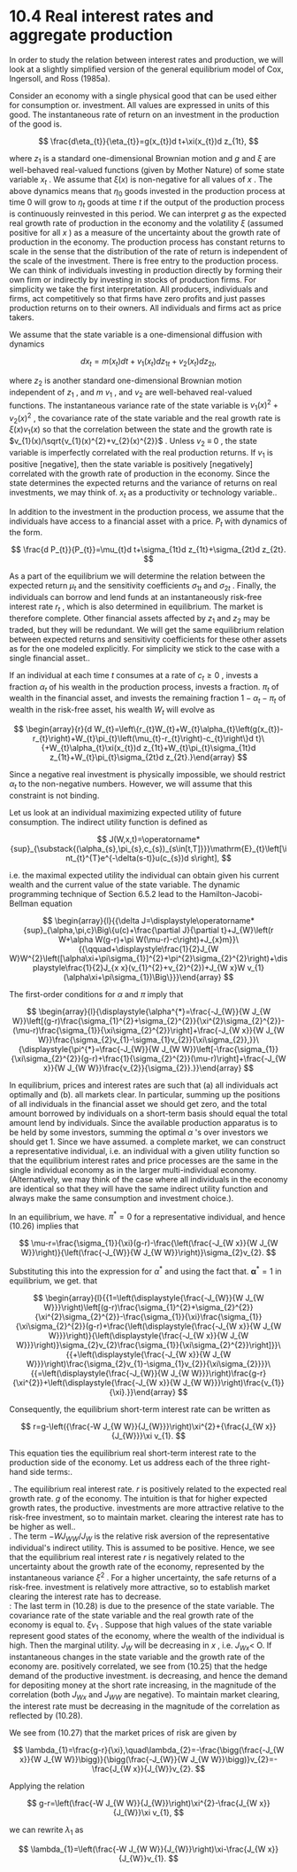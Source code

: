 # 10.4 Real interest rates and aggregate production  

In order to study the relation between interest rates and production, we will look at a slightly simplified version of the general equilibrium model of Cox, Ingersoll, and Ross (1985a).  

Consider an economy with a single physical good that can be used either for consumption or. investment. All values are expressed in units of this good. The instantaneous rate of return on an investment in the production of the good is.  

$$
\frac{d\eta_{t}}{\eta_{t}}=g(x_{t})d t+\xi(x_{t})d z_{1t},
$$  

where $z_{1}$ is a standard one-dimensional Brownian motion and $g$ and $\xi$ are well-behaved real-valued functions (given by Mother Nature) of some state variable $x_{t}$ . We assume that $\xi(x)$ is non-negative for all values of $x$ . The above dynamics means that $\eta_{0}$ goods invested in the production process at time 0 will grow to $\eta_{t}$ goods at time $t$ if the output of the production process is continuously reinvested in this period. We can interpret $g$ as the expected real growth rate of production in the economy and the volatility $\xi$ (assumed positive for all $x$ ) as a measure of the uncertainty about the growth rate of production in the economy. The production process has constant returns to scale in the sense that the distribution of the rate of return is independent of the scale of the investment. There is free entry to the production process. We can think of individuals investing in production directly by forming their own firm or indirectly by investing in stocks of production firms. For simplicity we take the first interpretation. All producers, individuals and firms, act competitively so that firms have zero profits and just passes production returns on to their owners. All individuals and firms act as price takers.  

We assume that the state variable is a one-dimensional diffusion with dynamics  

$$
d x_{t}=m(x_{t})d t+v_{1}(x_{t})d z_{1t}+v_{2}(x_{t})d z_{2t},
$$  

where $z_{2}$ is another standard one-dimensional Brownian motion independent of $z_{1}$ , and $m$ $v_{1}$ , and $v_{2}$ are well-behaved real-valued functions. The instantaneous variance rate of the state variable is $v_{1}(x)^{2}+v_{2}(x)^{2}$ , the covariance rate of the state variable and the real growth rate is $\xi(x)v_{1}(x)$ so that the correlation between the state and the growth rate is $v_{1}(x)/\sqrt{v_{1}(x)^{2}+v_{2}(x)^{2}}$ . Unless $v_{2}~\equiv~0$ , the state variable is imperfectly correlated with the real production returns. If $v_{1}$ is positive [negative], then the state variable is positively [negatively] correlated with the growth rate of production in the economy. Since the state determines the expected returns and the variance of returns on real investments, we may think of. $x_{t}$ as a productivity or technology variable..  

In addition to the investment in the production process, we assume that the individuals have access to a financial asset with a price. $P_{t}$ with dynamics of the form.  

$$
\frac{d P_{t}}{P_{t}}=\mu_{t}d t+\sigma_{1t}d z_{1t}+\sigma_{2t}d z_{2t}.
$$  

As a part of the equilibrium we will determine the relation between the expected return $\mu_{t}$ and the sensitivity coefficients $\sigma_{1t}$ and $\sigma_{2t}$ . Finally, the individuals can borrow and lend funds at an instantaneously risk-free interest rate $r_{t}$ , which is also determined in equilibrium. The market is therefore complete. Other financial assets affected by $z_{1}$ and $z_{2}$ may be traded, but they will be redundant. We will get the same equilibrium relation between expected returns and sensitivity coefficients for these other assets as for the one modeled explicitly. For simplicity we stick to the case with a single financial asset..  

If an individual at each time $t$ consumes at a rate of $c_{t}\geq0$ , invests a fraction $\alpha_{t}$ of his wealth in the production process, invests a fraction. $\pi_{t}$ of wealth in the financial asset, and invests the remaining fraction $1-\alpha_{t}-\pi_{t}$ of wealth in the risk-free asset, his wealth $W_{t}$ will evolve as  

$$
\begin{array}{r}{d W_{t}=\left\{r_{t}W_{t}+W_{t}\alpha_{t}\left(g(x_{t})-r_{t}\right)+W_{t}\pi_{t}\left(\mu_{t}-r_{t}\right)-c_{t}\right\}d t}\ {+W_{t}\alpha_{t}\xi(x_{t})d z_{1t}+W_{t}\pi_{t}\sigma_{1t}d z_{1t}+W_{t}\pi_{t}\sigma_{2t}d z_{2t}.}\end{array}
$$  

Since a negative real investment is physically impossible, we should restrict $\alpha_{t}$ to the non-negative numbers. However, we will assume that this constraint is not binding.  

Let us look at an individual maximizing expected utility of future consumption. The indirect utility function is defined as  

$$
J(W,x,t)=\operatorname*{sup}_{\substack{(\alpha_{s},\pi_{s},c_{s})_{s\in[t,T]}}}\mathrm{E}_{t}\left[\int_{t}^{T}e^{-\delta(s-t)}u(c_{s})d s\right],
$$  

i.e. the maximal expected utility the individual can obtain given his current wealth and the current value of the state variable. The dynamic programming technique of Section 6.5.2 lead to the Hamilton-Jacobi-Bellman equation  

$$
\begin{array}{l}{{\delta J=\displaystyle\operatorname*{sup}_{\alpha,\pi,c}\Big\{u(c)+\frac{\partial J}{\partial t}+J_{W}\left(r W+\alpha W(g-r)+\pi W(\mu-r)-c\right)+J_{x}m}}\ {{\qquad+\displaystyle\frac{1}{2}J_{W W}W^{2}\left([\alpha\xi+\pi\sigma_{1}]^{2}+\pi^{2}\sigma_{2}^{2}\right)+\displaystyle\frac{1}{2}J_{x x}(v_{1}^{2}+v_{2}^{2})+J_{W x}W v_{1}(\alpha\xi+\pi\sigma_{1})\Big\}}}\end{array}
$$  

The first-order conditions for $\alpha$ and $\pi$ imply that  

$$
\begin{array}{l}{\displaystyle{\alpha^{*}=\frac{-J_{W}}{W J_{W W}}\left[(g-r)\frac{\sigma_{1}^{2}+\sigma_{2}^{2}}{\xi^{2}\sigma_{2}^{2}}-(\mu-r)\frac{\sigma_{1}}{\xi\sigma_{2}^{2}}\right]+\frac{-J_{W x}}{W J_{W W}}\frac{\sigma_{2}v_{1}-\sigma_{1}v_{2}}{\xi\sigma_{2}},}}\ {\displaystyle{\pi^{*}=\frac{-J_{W}}{W J_{W W}}\left[-\frac{\sigma_{1}}{\xi\sigma_{2}^{2}}(g-r)+\frac{1}{\sigma_{2}^{2}}(\mu-r)\right]+\frac{-J_{W x}}{W J_{W W}}\frac{v_{2}}{\sigma_{2}}.}}\end{array}
$$  

In equilibrium, prices and interest rates are such that (a) all individuals act optimally and (b). all markets clear. In particular, summing up the positions of all individuals in the financial asset we should get zero, and the total amount borrowed by individuals on a short-term basis should equal the total amount lend by individuals. Since the available production apparatus is to be held by some investors, summing the optimal $\alpha$ 's over investors we should get 1. Since we have assumed. a complete market, we can construct a representative individual, i.e. an individual with a given utility function so that the equilibrium interest rates and price processes are the same in the single individual economy as in the larger multi-individual economy. (Alternatively, we may think of the case where all individuals in the economy are identical so that they will have the same indirect utility function and always make the same consumption and investment choice.).  

In an equilibrium, we have. $\pi^{*}=0$ for a representative individual, and hence (10.26) implies that  

$$
\mu-r=\frac{\sigma_{1}}{\xi}(g-r)-\frac{\left(\frac{-J_{W x}}{W J_{W W}}\right)}{\left(\frac{-J_{W}}{W J_{W W}}\right)}\sigma_{2}v_{2}.
$$  

Substituting this into the expression for $\alpha^{*}$ and using the fact that. ${\boldsymbol{\alpha}}^{*}=1$ in equilibrium, we get. that  

$$
\begin{array}{l}{{1=\left(\displaystyle{\frac{-J_{W}}{W J_{W W}}}\right)\left[(g-r)\frac{\sigma_{1}^{2}+\sigma_{2}^{2}}{\xi^{2}\sigma_{2}^{2}}-\frac{\sigma_{1}}{\xi}\frac{\sigma_{1}}{\xi\sigma_{2}^{2}}(g-r)+\frac{\left(\displaystyle{\frac{-J_{W x}}{W J_{W W}}}\right)}{\left(\displaystyle{\frac{-J_{W x}}{W J_{W W}}}\right)}\sigma_{2}v_{2}\frac{\sigma_{1}}{\xi\sigma_{2}^{2}}\right]}}\ {{+\left(\displaystyle{\frac{-J_{W x}}{W J_{W W}}}\right)\frac{\sigma_{2}v_{1}-\sigma_{1}v_{2}}{\xi\sigma_{2}}}}\ {{=\left(\displaystyle{\frac{-J_{W}}{W J_{W W}}}\right)\frac{g-r}{\xi^{2}}+\left(\displaystyle{\frac{-J_{W x}}{W J_{W W}}}\right)\frac{v_{1}}{\xi}.}}\end{array}
$$  

Consequently, the equilibrium short-term interest rate can be written as  

$$
r=g-\left({\frac{-W J_{W W}}{J_{W}}}\right)\xi^{2}+{\frac{J_{W x}}{J_{W}}}\xi v_{1}.
$$  

This equation ties the equilibrium real short-term interest rate to the production side of the economy. Let us address each of the three right-hand side terms:.  

. The equilibrium real interest rate. $r$ is positively related to the expected real growth rate. $g$ of the economy. The intuition is that for higher expected growth rates, the productive. investments are more attractive relative to the risk-free investment, so to maintain market. clearing the interest rate has to be higher as well..   
. The term $-W J_{W W}/J_{W}$ is the relative risk aversion of the representative individual's indirect utility. This is assumed to be positive. Hence, we see that the equilibrium real interest rate $r$ is negatively related to the uncertainty about the growth rate of the economy, represented by the instantaneous variance $\xi^{2}$ . For a higher uncertainty, the safe returns of a risk-free. investment is relatively more attractive, so to establish market clearing the interest rate has to decrease.   
: The last term in (10.28) is due to the presence of the state variable. The covariance rate of the state variable and the real growth rate of the economy is equal to. $\xi v_{1}$ . Suppose that high values of the state variable represent good states of the economy, where the wealth of the individual is high. Then the marginal utility. $J_{W}$ will be decreasing in $x$ , i.e. $J_{W x}<$ O. If instantaneous changes in the state variable and the growth rate of the economy are. positively correlated, we see from (10.25) that the hedge demand of the productive investment. is decreasing, and hence the demand for depositing money at the short rate increasing, in the magnitude of the correlation (both $J_{W x}$ and $J_{W W}$ are negative). To maintain market clearing, the interest rate must be decreasing in the magnitude of the correlation as reflected by (10.28).  

We see from (10.27) that the market prices of risk are given by  

$$
\lambda_{1}=\frac{g-r}{\xi},\quad\lambda_{2}=-\frac{\bigg(\frac{-J_{W x}}{W J_{W W}}\bigg)}{\bigg(\frac{-J_{W}}{W J_{W W}}\bigg)}v_{2}=-\frac{J_{W x}}{J_{W}}v_{2}.
$$  

Applying the relation  

$$
g-r=\left(\frac{-W J_{W W}}{J_{W}}\right)\xi^{2}-\frac{J_{W x}}{J_{W}}\xi v_{1},
$$  

we can rewrite $\lambda_{1}$ as  

$$
\lambda_{1}=\left(\frac{-W J_{W W}}{J_{W}}\right)\xi-\frac{J_{W x}}{J_{W}}v_{1}.
$$  
